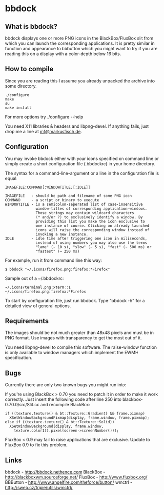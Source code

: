 bbdock
======

What is bbdock?
---------------

bbdock displays one or more PNG icons in the BlackBox/FluxBox slit from
which you can launch the corresponding applications. It is pretty similar
in function and appearance to bbbutton which you might want to try if you
are reading this on a display with a color-depth below 16 bits.

How to compile
--------------

Since you are reading this I assume you already unpacked the archive into
some directory.

	./configure
	make
	su
	make install

For more options try ./configure --help

You need X11 libraries & headers and libpng-devel. If anything fails,
just drop me a line at mf@markusfisch.de.

Configuration
-------------

You may invoke bbdock either with your icons specified on command line
or simply create a short configuration file (.bbdockrc) in your home
directory.

The syntax for a command-line-argument or a line in the configuration
file is equal:

	IMAGEFILE:COMMAND[:WINDOWTITLE;[:IDLE]]

	IMAGEFILE   - should be path and filename of some PNG icon
	COMMAND     - a script or binary to execute
	WINDOWTITLE - is a semicolon-seperated list of case-insensitive
				  window-titles of corresponding application-windows.
				  Those strings may contain wildcard characters
				  (* and/or ?) to exclusively identify a window. By
				  providing this list you make the icon exclusive to
				  one instance of course. Clicking on already launched
				  icons will raise the corresponding window instead of
				  invoking a new instance.
	IDLE        - idle time after triggering one icon in miliseconds,
	              instead of using numbers you may also use the terms
				  "lame" (~ 10 s), "slow" (~ 5 s), "fast" (~ 500 ms) or
				  "fastest" (~ 250 ms)

For example, run it from command line this way:

	$ bbdock "~/.icons/firefox.png:firefox:*Firefox"

Sample out of a ~/.bbdockrc:

	~/.icons/terminal.png:xterm::1
	~/.icons/firefox.png:firefox:*Firefox

To start by configuration file, just run bbdock. Type "bbdock -h" for
a detailed view of general options.

Requirements
------------

The images should be not much greater than 48x48 pixels and must be in
PNG format. Use images with transparency to get the most out of it.

You need libpng-devel to compile this software. The raise-window
function is only available to window managers which implement the EWMH
specification.

Bugs
----

Currently there are only two known bugs you might run into:

If you're using BlackBox > 0.70 you need to patch it in order to make it
work correctly. Just insert the following code after line 250 into
blackbox-0.70.0/src/Slit.cc and recompile BlackBox:

	if ((texture.texture() & bt::Texture::Gradient) && frame.pixmap)
	  XSetWindowBackgroundPixmap(display, frame.window, frame.pixmap);
	else if ((texture.texture() & bt::Texture::Solid))
	  XSetWindowBackground(display, frame.window,
		texture.color1().pixel(screen->screenNumber()));

FluxBox < 0.9 may fail to raise applications that are exclusive. Update
to FluxBox 0.9 to fix this problem.

Links
-----

bbdock - http://bbdock.nethence.com
BlackBox - http://blackboxwm.sourceforge.net/
FluxBox - http://www.fluxbox.org/
BBButton - http://www.angelfire.com/theforce/button/
wmctrl - http://sweb.cz/tripie/utils/wmctrl/
